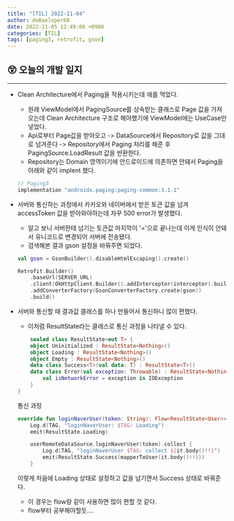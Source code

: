 ```yaml
---
title: "[TIL] 2022-11-04"
author: deBaeloper08
date: 2022-11-05 12:49:00 +0900
categories: [TIL]
tags: [paging3, retrofit, gson]
---
```


## 😲 오늘의 개발 일지

---

- Clean Architecture에서 Paging을 적용시키는데 애를 먹었다.
  - 원래 ViewModel에서 PagingSource를 상속받는 클래스로 Page 값을 가져오는데 Clean Architecture 구조로 해야했기에 ViewModel에는 UseCase만 넣었다.
  - Api로부터 Page값을 받아오고 -> DataSource에서 Repository로 값을 그대로 넘겨준다 -> Repository에서 Paging 처리를 해준 후 PagingSource.LoadResult 값을 반환한다.
  - Repository는 Domain 영역이기에 안드로이드에 의존하면 안돼서 Paging을 아래와 같이 implent 했다.
  ```gradle
  // Paging3
  implementation "androidx.paging:paging-common:3.1.1"
  ```
- 서버와 통신하는 과정에서 카카오와 네이버에서 받은 토큰 값을 넘겨 accessToken 값을 받아와야하는데 자꾸 500 error가 발생했다.

  - 알고 보니 서버한테 넘기는 토큰값 마지막이 '='으로 끝나는데 이게 인식이 안돼서 유니코드로 변경되어 서버에 전송됐다.
  - 검색해본 결과 gson 설정을 바꿔주면 되었다.

  ```kotlin
  val gson = GsonBuilder().disableHtmlEscaping().create()

  Retrofit.Builder()
      .baseUrl(SERVER_URL)
      .client(OkHttpClient.Builder().addInterceptor(interceptor).build())
      .addConverterFactory(GsonConverterFactory.create(gson))
      .build()
  ```

- 서버와 통신할 때 결과값 클래스를 하나 만들어서 통신하니 많이 편했다.

  - 이처럼 ResultState라는 클래스로 통신 과정을 나타낼 수 있다.

  ```kotlin
      sealed class ResultState<out T> {
      object Uninitialized : ResultState<Nothing>()
      object Loading : ResultState<Nothing>()
      object Empty : ResultState<Nothing>()
      data class Success<T>(val data: T) : ResultState<T>()
      data class Error(val exception: Throwable) : ResultState<Nothing>() {
          val isNetworkError = exception is IOException
      }
  }
  ```

  통신 과정

  ```kotlin
  override fun loginNaverUser(token: String): Flow<ResultState<User>> = flow {
      Log.d(TAG, "loginNaverUser: $TAG: Loading")
      emit(ResultState.Loading)

      userRemoteDataSource.loginNaverUser(token).collect {
          Log.d(TAG, "loginNaverUser $TAG: collect ${it.body()!!}")
          emit(ResultState.Success(mapperToUser(it.body()!!)))
      }
  ```

  이렇게 처음에 Loading 상태로 설정하고 값을 넘기면서 Success 상태로 바꿔준다.

  - 이 경우는 flow랑 같이 사용하면 많이 편할 것 같다.
  - flow부터 공부해야할듯....
